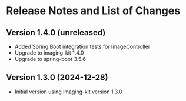 # Release Notes and List of Changes

## Version 1.4.0 (unreleased)

- Added Spring Boot integration tests for ImageController
- Upgrade to imaging-kit 1.4.0
- Upgrade to spring-boot 3.5.6

## Version  1.3.0 (2024-12-28)
- Initial version using imaging-kit version 1.3.0